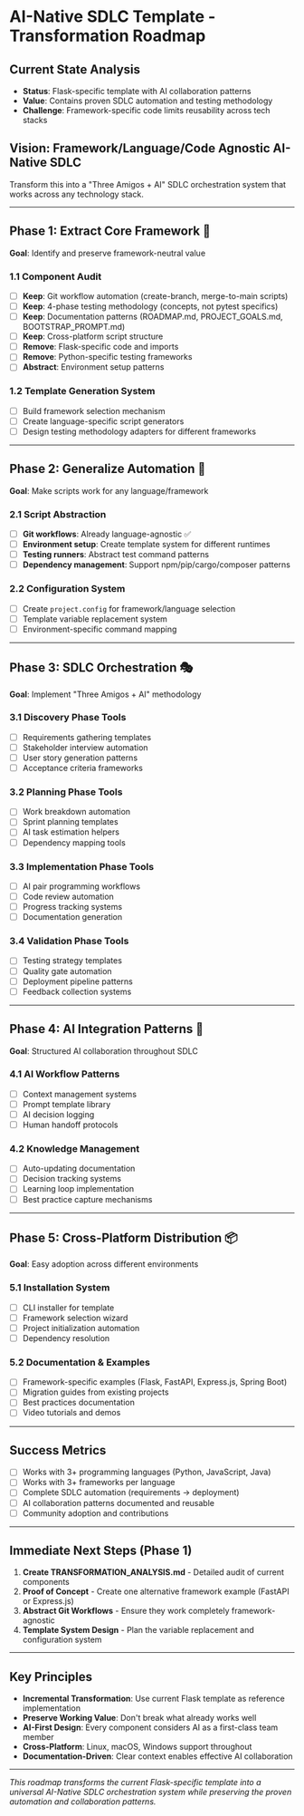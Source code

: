 # AI-Native SDLC Template - Transformation Roadmap

## Current State Analysis

- **Status**: Flask-specific template with AI collaboration patterns
- **Value**: Contains proven SDLC automation and testing methodology
- **Challenge**: Framework-specific code limits reusability across tech stacks

## Vision: Framework/Language/Code Agnostic AI-Native SDLC

Transform this into a "Three Amigos + AI" SDLC orchestration system that works across any technology stack.

---

## Phase 1: Extract Core Framework 🔧

**Goal**: Identify and preserve framework-neutral value

### 1.1 Component Audit

- [ ] **Keep**: Git workflow automation (create-branch, merge-to-main scripts)
- [ ] **Keep**: 4-phase testing methodology (concepts, not pytest specifics)
- [ ] **Keep**: Documentation patterns (ROADMAP.md, PROJECT_GOALS.md, BOOTSTRAP_PROMPT.md)
- [ ] **Keep**: Cross-platform script structure
- [ ] **Remove**: Flask-specific code and imports
- [ ] **Remove**: Python-specific testing frameworks
- [ ] **Abstract**: Environment setup patterns

### 1.2 Template Generation System

- [ ] Build framework selection mechanism
- [ ] Create language-specific script generators
- [ ] Design testing methodology adapters for different frameworks

---

## Phase 2: Generalize Automation 🤖

**Goal**: Make scripts work for any language/framework

### 2.1 Script Abstraction

- [ ] **Git workflows**: Already language-agnostic ✅
- [ ] **Environment setup**: Create template system for different runtimes
- [ ] **Testing runners**: Abstract test command patterns
- [ ] **Dependency management**: Support npm/pip/cargo/composer patterns

### 2.2 Configuration System

- [ ] Create `project.config` for framework/language selection
- [ ] Template variable replacement system
- [ ] Environment-specific command mapping

---

## Phase 3: SDLC Orchestration 🎭

**Goal**: Implement "Three Amigos + AI" methodology

### 3.1 Discovery Phase Tools

- [ ] Requirements gathering templates
- [ ] Stakeholder interview automation
- [ ] User story generation patterns
- [ ] Acceptance criteria frameworks

### 3.2 Planning Phase Tools

- [ ] Work breakdown automation
- [ ] Sprint planning templates
- [ ] AI task estimation helpers
- [ ] Dependency mapping tools

### 3.3 Implementation Phase Tools

- [ ] AI pair programming workflows
- [ ] Code review automation
- [ ] Progress tracking systems
- [ ] Documentation generation

### 3.4 Validation Phase Tools

- [ ] Testing strategy templates
- [ ] Quality gate automation
- [ ] Deployment pipeline patterns
- [ ] Feedback collection systems

---

## Phase 4: AI Integration Patterns 🧠

**Goal**: Structured AI collaboration throughout SDLC

### 4.1 AI Workflow Patterns

- [ ] Context management systems
- [ ] Prompt template library
- [ ] AI decision logging
- [ ] Human handoff protocols

### 4.2 Knowledge Management

- [ ] Auto-updating documentation
- [ ] Decision tracking systems
- [ ] Learning loop implementation
- [ ] Best practice capture mechanisms

---

## Phase 5: Cross-Platform Distribution 📦

**Goal**: Easy adoption across different environments

### 5.1 Installation System

- [ ] CLI installer for template
- [ ] Framework selection wizard
- [ ] Project initialization automation
- [ ] Dependency resolution

### 5.2 Documentation & Examples

- [ ] Framework-specific examples (Flask, FastAPI, Express.js, Spring Boot)
- [ ] Migration guides from existing projects
- [ ] Best practices documentation
- [ ] Video tutorials and demos

---

## Success Metrics

- [ ] Works with 3+ programming languages (Python, JavaScript, Java)
- [ ] Works with 3+ frameworks per language
- [ ] Complete SDLC automation (requirements → deployment)
- [ ] AI collaboration patterns documented and reusable
- [ ] Community adoption and contributions

---

## Immediate Next Steps (Phase 1)

1. **Create TRANSFORMATION_ANALYSIS.md** - Detailed audit of current components
2. **Proof of Concept** - Create one alternative framework example (FastAPI or Express.js)
3. **Abstract Git Workflows** - Ensure they work completely framework-agnostic
4. **Template System Design** - Plan the variable replacement and configuration system

---

## Key Principles

- **Incremental Transformation**: Use current Flask template as reference implementation
- **Preserve Working Value**: Don't break what already works well
- **AI-First Design**: Every component considers AI as a first-class team member
- **Cross-Platform**: Linux, macOS, Windows support throughout
- **Documentation-Driven**: Clear context enables effective AI collaboration

---

_This roadmap transforms the current Flask-specific template into a universal AI-Native SDLC orchestration system while preserving the proven automation and collaboration patterns._
